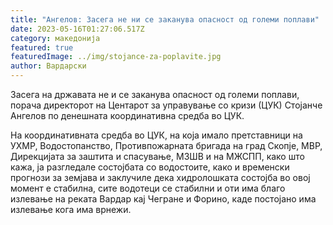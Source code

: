```yaml
---
title: "Ангелов: Засега не ни се заканува опасност од големи поплави"
date: 2023-05-16T01:27:06.517Z
category: македонија
featured: true
featuredImage: ../img/stojance-za-poplavite.jpg
author: Вардарски
---
```

<!--StartFragment-->

Засега на државата не и се заканува опасност од големи поплави, порача директорот на Центарот за управување со кризи (ЦУК) Стојанче Ангелов по денешната координативна средба во ЦУК.  

На координативната средба во ЦУК, на која имало претставници на УХМР, Водостопанство, Противпожарната бригада на град Скопје, МВР, Дирекцијата за заштита и спасување, МЗШВ и на МЖСПП, како што кажа, ја разгледале состојбата со водостоите, како и временски прогнози за земјава и заклучиле дека хидролошката состојба во овој момент е стабилна, сите водотеци се стабилни и оти има благо излевање на реката Вардар кај Чегране и Форино, каде постојано има излевање кога има врнежи.

<!--EndFragment-->